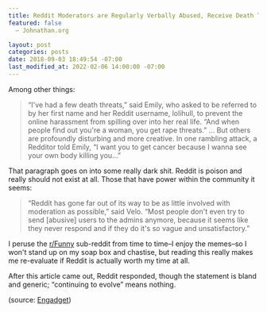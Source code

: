 ```yaml
---
title: Reddit Moderators are Regularly Verbally Abused, Receive Death Threats
featured: false
  – Johnathan.org

layout: post
categories: posts
date: 2018-09-03 18:49:54 -07:00
last_modified_at: 2022-02-06 14:00:00 -07:00
---
```


Among other things:

>  “I've had a few death threats,” said Emily, who asked to be referred to by her first name and her Reddit username, lolihull, to prevent the online harassment from spilling over into her real life. “And when people find out you're a woman, you get rape threats.”
> …
> But others are profoundly disturbing and more creative. In one rambling attack, a Redditor told Emily, “I want you to get cancer because I wanna see your own body killing you…”

That paragraph goes on into some really dark shit. Reddit is poison and really should not exist at all. Those that have power within the community it seems:

> “Reddit has gone far out of its way to be as little involved with moderation as possible,” said Velo. “Most people don't even try to send [abusive] users to the admins anymore, because it seems like they never respond and if they do it's so vague and unsatisfactory.”

I peruse the [r/Funny](https://reddit.com/r/funny) sub-reddit from time to time–I enjoy the memes–so I won't stand up on my soap box and chastise, but reading this really makes me re-evaluate if Reddit is actually worth my time at all.

After this article came out, Reddit responded, though the statement is bland and generic; “continuing to evolve” means nothing.

(source: [Engadget](https://www.engadget.com/2018/08/31/reddit-moderators-speak-out/))

